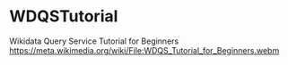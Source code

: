 # WDQSTutorial
Wikidata Query Service Tutorial for Beginners
https://meta.wikimedia.org/wiki/File:WDQS_Tutorial_for_Beginners.webm
